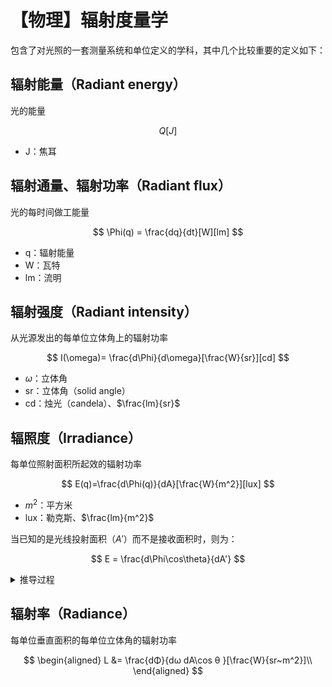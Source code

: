 # 【物理】辐射度量学

包含了对光照的一套测量系统和单位定义的学科，其中几个比较重要的定义如下：

## 辐射能量（Radiant energy）

光的能量

$$
Q[J]
$$

- J：焦耳

## 辐射通量、辐射功率（Radiant flux）

光的每时间做工能量

$$
\Phi(q) = \frac{dq}{dt}[W][lm]
$$

- q：辐射能量
- W：瓦特
- lm：流明

## 辐射强度（Radiant intensity）

从光源发出的每单位立体角上的辐射功率

$$
I(\omega)= \frac{d\Phi}{d\omega}[\frac{W}{sr}][cd]
$$

- $\omega$：立体角
- sr：立体角（solid angle）
- cd：烛光（candela）、$\frac{lm}{sr}$

## 辐照度（Irradiance）

每单位照射面积所起效的辐射功率

$$
E(q)=\frac{d\Phi(q)}{dA}[\frac{W}{m^2}][lux]
$$

- $m^2$：平方米
- lux：勒克斯、$\frac{lm}{m^2}$

当已知的是光线投射面积（$A'$）而不是接收面积时，则为：

$$
E = \frac{d\Phi\cos\theta}{dA'}
$$

<details>
<summary>推导过程</summary>

![alt text](../../../assets/images/光线投射面积与接收面积的关系.drawio.svg)

$
\begin{aligned}
A' &= A\cos\theta \\
A &= \frac{A'}{\cos\theta}\\
E &= \frac{d\Phi\cos\theta}{dA'}
\end{aligned}
$

</details>

## 辐射率（Radiance）

每单位垂直面积的每单位立体角的辐射功率

$$
\begin{aligned}
L &= \frac{dΦ}{dω dA\cos θ }[\frac{W}{sr~m^2}]\\
\end{aligned}
$$
